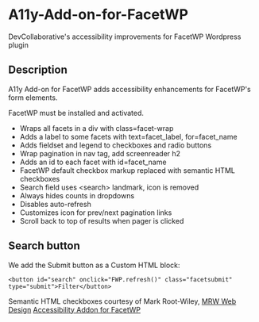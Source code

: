 # A11y-Add-on-for-FacetWP

DevCollaborative's accessibility improvements for FacetWP Wordpress plugin

## Description

A11y Add-on for FacetWP adds accessibility enhancements for FacetWP's form elements.

FacetWP must be installed and activated.

- Wraps all facets in a div with class=facet-wrap
- Adds a label to some facets with text=facet_label, for=facet_name
- Adds fieldset and legend to checkboxes and radio buttons
- Wrap pagination in nav tag, add screenreader h2
- Adds an id to each facet with id=facet_name
- FacetWP default checkbox markup replaced with semantic HTML checkboxes
- Search field uses &lt;search&gt; landmark, icon is removed
- Always hides counts in dropdowns
- Disables auto-refresh
- Customizes icon for prev/next pagination links
- Scroll back to top of results when pager is clicked

## Search button
We add the Submit button as a Custom HTML block:
```
<button id="search" onclick="FWP.refresh()" class="facetsubmit" type="submit">Filter</button>
```

Semantic HTML checkboxes courtesy of Mark Root-Wiley, [MRW Web Design](https://mrwweb.com/) [Accessibility Addon for FacetWP](https://github.com/mrwweb/accessibility-addon-for-facetwp)
